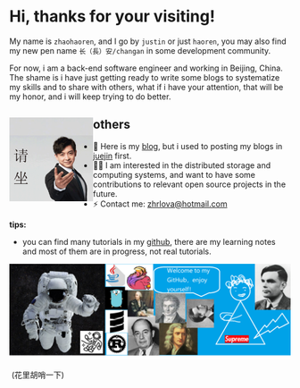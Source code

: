# Hi, thanks for your visiting!

My name is `zhaohaoren`, and I go by `justin` or just `haoren`, you may also find my new pen name `长（長）安/changan` in some development community. 

For now, i am a back-end software engineer and working in Beijing, China. The shame is i have just getting ready to write some blogs to systematize my skills and to share with others, what if i have your attention, that will be my honor, and i will keep trying to do better.


## others <img align="left" width="150" height="150" src="https://github.com/zhaohaoren/zhaohaoren/blob/master/zhaohaoren/01.gif?raw=true">

- 👋 Here is my [blog](http://www.zhaohaoren.top/), but i used to posting my blogs in [juejin](https://juejin.im/user/2814346130104173/posts) first.
- ✍🏾 I am interested in the distributed storage and computing systems, and want to have some contributions to relevant open source projects in the future.
- ⚡ Contact me: zhrlova@hotmail.com  

**tips:**

- you can find many tutorials in my [github](https://github.com/zhaohaoren), there are my learning notes and most of them are in progress, not real tutorials.

<img src="https://github.com/zhaohaoren/zhaohaoren/blob/master/gh-header-image-cropped.png?raw=true" alt="hi there!">

​																																																														(花里胡哨一下)





